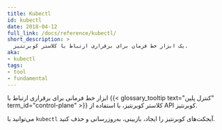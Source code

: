 ```yaml
---
title: Kubectl
id: kubectl
date: 2018-04-12
full_link: /docs/reference/kubectl/
short_description: >
  یک ابزار خط فرمان برای برقراری ارتباط با کلاستر کوبرنتیز.
aka:
- kubectl
tags:
- tool
- fundamental
---
```

 ابزار خط فرمانی برای برقراری ارتباط با
{{< glossary_tooltip text="کنترل پلین" term_id="control-plane" >}}
کلاستر کوبرنتیز، با استفاده از API کوبرنتیز.

<!--more-->

می‌توانید با `kubectl` آبجکت‌های کوبرنتیز را ایجاد، بازبینی، به‌روزرسانی و حذف کنید.
